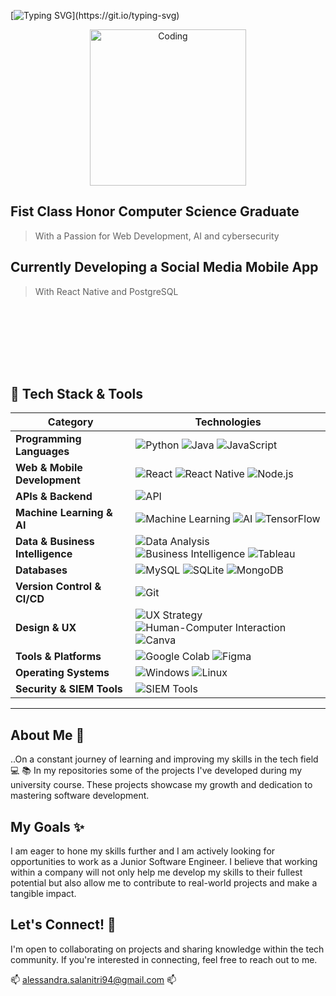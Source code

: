 [![Typing SVG](https://readme-typing-svg.demolab.com?font=Fira+Code&pause=1000&color=F72CD1&width=435&lines=Hi+there!+%F0%9F%91%8B+My+name+is+Alessandra.)](https://git.io/typing-svg)

<div style="text-align: center;">
  <img src="https://github.com/user-attachments/assets/9d8e3a38-dac2-4e9f-b1c2-7ebea7b9afbd" alt="Coding" width="250" />
</div>

## Fist Class Honor Computer Science Graduate
> With a Passion for Web Development, AI and cybersecurity

## Currently Developing a Social Media Mobile App 
> With React Native and PostgreSQL  

<p align="center">
  <svg width="100%" height="100">
    <defs>
      <linearGradient id="grad1" x1="0%" y1="50%" x2="100%" y2="50%">
        <stop offset="0%" style="stop-color:#F72CD1; stop-opacity:1" />
        <stop offset="100%" style="stop-color:#4B0082; stop-opacity:1" />
      </linearGradient>
    </defs>
    <text x="50%" y="50%" dominant-baseline="middle" text-anchor="middle" font-size="28" font-weight="bold" fill="url(#grad1)">
    </text>
  </svg>
</p>






## 🚀 Tech Stack & Tools

| Category                   | Technologies |
|----------------------------|----------------------------------------------------------------------------------------------------------------------------------------------------------------------------------------------------------|
| **Programming Languages**  | ![Python](https://img.shields.io/badge/Python-3776AB?style=for-the-badge&logo=python&logoColor=white) ![Java](https://img.shields.io/badge/Java-007396?style=for-the-badge&logo=java&logoColor=white) ![JavaScript](https://img.shields.io/badge/JavaScript-F7DF1E?style=for-the-badge&logo=javascript&logoColor=black) |
| **Web & Mobile Development** | ![React](https://img.shields.io/badge/React-20232A?style=for-the-badge&logo=react&logoColor=61DAFB) ![React Native](https://img.shields.io/badge/React%20Native-20232A?style=for-the-badge&logo=react&logoColor=61DAFB) ![Node.js](https://img.shields.io/badge/Node.js-339933?style=for-the-badge&logo=nodedotjs&logoColor=white) |
| **APIs & Backend**         | ![API](https://img.shields.io/badge/API%20Development-005571?style=for-the-badge) |
| **Machine Learning & AI**  | ![Machine Learning](https://img.shields.io/badge/Machine%20Learning-FF6F00?style=for-the-badge) ![AI](https://img.shields.io/badge/Artificial%20Intelligence-00A896?style=for-the-badge) ![TensorFlow](https://img.shields.io/badge/TensorFlow-FF6F00?style=for-the-badge&logo=tensorflow&logoColor=white) |
| **Data & Business Intelligence** | ![Data Analysis](https://img.shields.io/badge/Data%20Analysis-FFA500?style=for-the-badge) ![Business Intelligence](https://img.shields.io/badge/Business%20Intelligence-FFD700?style=for-the-badge) ![Tableau](https://img.shields.io/badge/Tableau-E97627?style=for-the-badge&logo=tableau&logoColor=white) |
| **Databases**              | ![MySQL](https://img.shields.io/badge/MySQL-4479A1?style=for-the-badge&logo=mysql&logoColor=white) ![SQLite](https://img.shields.io/badge/SQLite-003B57?style=for-the-badge&logo=sqlite&logoColor=white) ![MongoDB](https://img.shields.io/badge/MongoDB-4EA94B?style=for-the-badge&logo=mongodb&logoColor=white) |
| **Version Control & CI/CD** | ![Git](https://img.shields.io/badge/Git-F05032?style=for-the-badge&logo=git&logoColor=white) |
| **Design & UX**           | ![UX Strategy](https://img.shields.io/badge/UX%20Strategy-800080?style=for-the-badge) ![Human-Computer Interaction](https://img.shields.io/badge/HCI-008080?style=for-the-badge) ![Canva](https://img.shields.io/badge/Canva-00C4CC?style=for-the-badge&logo=canva&logoColor=white) |
| **Tools & Platforms**      | ![Google Colab](https://img.shields.io/badge/Colab-F9AB00?style=for-the-badge&logo=googlecolab&logoColor=white) ![Figma](https://img.shields.io/badge/Figma-F24E1E?style=for-the-badge&logo=figma&logoColor=white) |
| **Operating Systems**      | ![Windows](https://img.shields.io/badge/Windows-0078D6?style=for-the-badge&logo=windows&logoColor=white) ![Linux](https://img.shields.io/badge/Linux-FCC624?style=for-the-badge&logo=linux&logoColor=black) |
| **Security & SIEM Tools**  | ![SIEM Tools](https://img.shields.io/badge/SIEM%20Tools-5A5A5A?style=for-the-badge) |

---


## About Me 🌱

..On a constant journey of learning and improving my skills in the tech field 💻 
📚 In my repositories some of the projects I've developed during my university course.
These projects showcase my growth and dedication to mastering software development.

## My Goals ✨

I am eager to hone my skills further and I am actively looking for opportunities to work as a Junior Software Engineer. 
I believe that working within a company will not only help me develop my skills to their fullest potential but also allow me to contribute to real-world projects and make a tangible impact.

## Let's Connect! 🚀
I'm open to collaborating on projects and sharing knowledge within the tech community. 
If you're interested in connecting, feel free to reach out to me.

 📫 alessandra.salanitri94@gmail.com  📫

<!---
AlessandraSalanitri/AlessandraSalanitri is a ✨ special ✨ repository because its `README.md` (this file) appears on your GitHub profile.
You can click the Preview link to take a look at your changes.
--->
